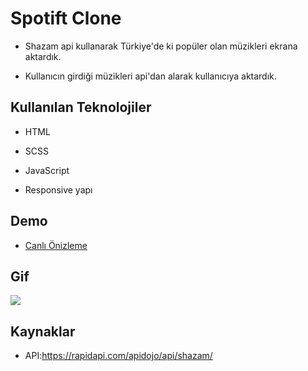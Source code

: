# Spotift Clone

- Shazam api kullanarak Türkiye'de ki popüler olan müzikleri ekrana aktardık.

- Kullanıcın girdiği müzikleri api'dan alarak kullanıcıya aktardık.

## Kullanılan Teknolojiler

- HTML

- SCSS

- JavaScript

- Responsive yapı

## Demo

- <a href="https://spotifyclone-00.netlify.app/">Canlı Önizleme</a>

## Gif

<img src="screen.gif"/>

## Kaynaklar

- API:https://rapidapi.com/apidojo/api/shazam/
